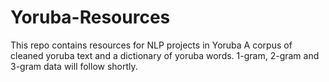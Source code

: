 # Yoruba-Resources
This repo contains resources for NLP projects in Yoruba
A corpus of cleaned yoruba text and a dictionary of yoruba words.
1-gram, 2-gram and 3-gram data will follow shortly.
